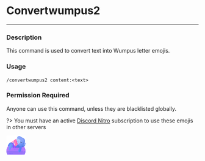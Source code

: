 # Convertwumpus2
---
### Description
This command is used to convert text into Wumpus letter emojis.
### Usage
```
/convertwumpus2 content:<text>
```
### Permission Required
Anyone can use this command, unless they are blacklisted globally.

<!-- ### Example image
![convert example](../images/convertwumpus.PNG) -->

?> You must have an active [Discord Nitro](https://discord.com/nitro) subscription to use these emojis in other servers

<img src="images/wumpusbeach.svg" width="50" height="50" />

